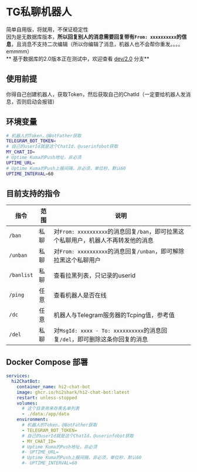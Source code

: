# TG私聊机器人
简单自用版，将就用，不保证稳定性  
因为是无数据库版本，**所以回复别人的消息需要回复带有`From: xxxxxxxxxx`的信息**，且消息不支持二次编辑（所以你编辑了消息，机器人也不会帮你重发。。。。emmmm）  
** 基于数据库的2.0版本正在测试中，欢迎查看 [dev/2.0](https://github.com/hi2shark/tg-chat-bot/tree/dev/2.0) 分支**  

## 使用前提
你得自己创建机器人，获取Token，然后获取自己的ChatId（一定要给机器人发消息，否则启动会报错）  

## 环境变量
```bash
# 机器人的Token，@BotFather获取
TELEGRAM_BOT_TOKEN=
# 自己的userId就是这个ChatId，@userinfobot获取
MY_CHAT_ID=
# Uptime Kuma的Push地址，非必须
UPTIME_URL=
# Uptime Kuma的Push上报间隔，非必须，单位秒，默认60
UPTIME_INTERVAL=60
```

## 目前支持的指令
| 指令    | 范围    | 说明   | 
| ------  | ------  | ------ |
| `/ban` | 私聊 | 对`From: xxxxxxxxxx`的消息回复`/ban`，即可拉黑这个私聊用户，机器人不再转发他的消息 |
| `/unban` | 私聊 | 对`From: xxxxxxxxxx`的消息回复`/unban`，即可解除拉黑这个私聊用户 |
| `/banlist` | 私聊 | 查看拉黑列表，只记录的userid |
| `/ping` | 任意 | 查看机器人是否在线 |
| `/dc` | 任意 | 机器人与Telegram服务器的Tcping值，参考值 |
| `/del` | 私聊 | 对`MsgId: xxxx - To: xxxxxxxxxx`的消息回复`/del`，即可删除这条你回复的消息 |


## Docker Compose 部署
```yaml
services:
  hi2ChatBot:
    container_name: hi2-chat-bot
    image: ghcr.io/hi2shark/hi2-chat-bot:latest
    restart: unless-stopped
    volumes:
      # 这个目录用来存黑名单列表
      - ./data:/app/data
    environment:
      # 机器人的Token，@BotFather获取
      - TELEGRAM_BOT_TOKEN=
      # 自己的userId就是这个ChatId，@userinfobot获取
      - MY_CHAT_ID=
      # Uptime Kuma的Push地址，非必须
      #- UPTIME_URL=
      # Uptime Kuma的Push上报间隔，非必须，单位秒，默认60
      #- UPTIME_INTERVAL=60
```

